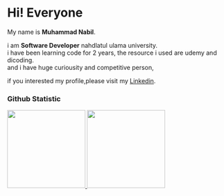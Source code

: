 # Hi! Everyone

My name is **Muhammad Nabil**.<br>

i am **Software Developer** nahdlatul ulama university.<br>
i have been learning code for 2 years, the resource i used are udemy and dicoding.<br>
and i have huge curiousity and competitive person,<br>

if you interested my profile,please visit my [Linkedin](https://www.linkedin.com/in/gilang-adhan/).
  
   
### Github Statistic
<p align="left">
<a href="https://github.com/penuliscode">
  <img height="180em" src="https://github-readme-stats-eight-theta.vercel.app/api?username=penuliscode&show_icons=true&theme=algolia&include_all_commits=true&count_private=true"/>
  <img height="180em" src="https://github-readme-stats-eight-theta.vercel.app/api/top-langs/?username=penuliscode&layout=compact&layout=compact&theme=algolia"/>
</a>
</p>
